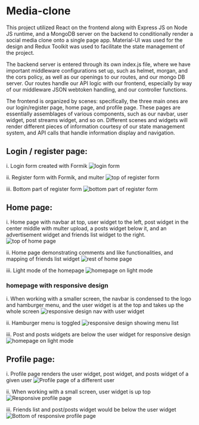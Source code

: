 # Media-clone

This project utilized React on the frontend along with Express JS on Node JS runtime, and a MongoDB server on the backend to conditionally render a social media clone onto a single page app. Material-UI was used for the design and Redux Toolkit was used to facilitate the state management of the project. 

The backend server is entered through its own index.js file, where we have important middleware configurations set up, such as helmet, morgan, and the cors policy, as well as our openings to our routes, and our mongo DB server. Our routes handle our API logic with our frontend, especially by way of our middleware JSON webtoken handling, and our controller functions. 

The frontend is organized by scenes: specifically, the three main ones are our login/register page, home page, and profile page. These pages are essentially assemblages of various components, such as our navbar, user widget, post streams widget, and so on. Different scenes and widgets will render different pieces of information courtesy of our state management system, and API calls that handle information display and navigation. 

## Login / register page:

i. Login form created with Formik
![login form](/public/assets/login.png)

ii. Register form with Formik, and multer
![top of register form](/public/assets/register1.png)

iii. Bottom part of register form 
![bottom part of register form](/public/assets/register2.png)

## Home page:

i. Home page with navbar at top, user widget to the left, post widget in the center middle with multer upload, a posts widget below it, and an advertisement widget and friends list widget to the right. 
![top of home page](/public/assets/homepage1.png)

ii. Home page demonstrating comments and like functionalities, and mapping of friends list widget 
![rest of home page](/public/assets/homepage2.png)

iii. Light mode of the homepage 
![homepage on light mode](/public/assets/homepageL.png)

### homepage with responsive design

i. When working with a smaller screen, the navbar is condensed to the logo and hamburger menu, and the user widget is at the top and takes up the whole screen
![responsive design nav with user widget](/public/assets/rhomepage1.png)

ii. Hamburger menu is toggled
![responsive design showing menu list](/public/assets/rhomepage2.png)

iii. Post and posts widgets are below the user widget for responsive design
![homepage on light mode](/public/assets/rhomepage3.png)

## Profile page:

i. Profile page renders the user widget, post widget, and posts widget of a given user
![Profile page of a different user](/public/assets/profilepage.png)

ii. When working with a small screen, user widget is up top 
![Responsive profile page](/public/assets/rprofilepage1.png)

iii. Friends list and post/posts widget would be below the user widget
![Bottom of responsive profile page](/public/assets/rprofilepage2.png)
